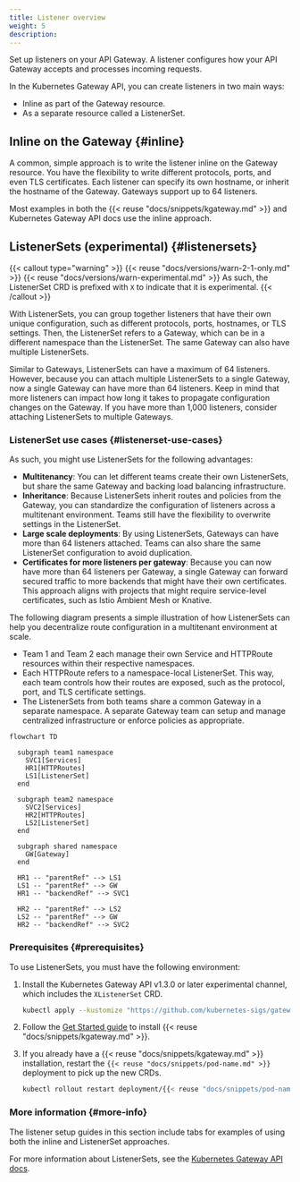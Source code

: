 ```yaml
---
title: Listener overview
weight: 5
description: 
---
```


Set up listeners on your API Gateway. A listener configures how your API Gateway accepts and processes incoming requests.

In the Kubernetes Gateway API, you can create listeners in two main ways:

* Inline as part of the Gateway resource.
* As a separate resource called a ListenerSet.

## Inline on the Gateway {#inline}

A common, simple approach is to write the listener inline on the Gateway resource. You have the flexibility to write different protocols, ports, and even TLS certificates. Each listener can specify its own hostname, or inherit the hostname of the Gateway. Gateways support up to 64 listeners.

Most examples in both the {{< reuse "docs/snippets/kgateway.md" >}} and Kubernetes Gateway API docs use the inline approach.

## ListenerSets (experimental) {#listenersets}

{{< callout type="warning" >}}
{{< reuse "docs/versions/warn-2-1-only.md" >}} {{< reuse "docs/versions/warn-experimental.md" >}} As such, the ListenerSet CRD is prefixed with `X` to indicate that it is experimental.
{{< /callout >}}

With ListenerSets, you can group together listeners that have their own unique configuration, such as different protocols, ports, hostnames, or TLS settings. Then, the ListenerSet refers to a Gateway, which can be in a different namespace than the ListenerSet. The same Gateway can also have multiple ListenerSets.

Similar to Gateways, ListenerSets can have a maximum of 64 listeners. However, because you can attach multiple ListenerSets to a single Gateway, now a single Gateway can have more than 64 listeners. Keep in mind that more listeners can impact how long it takes to propagate configuration changes on the Gateway. If you have more than 1,000 listeners, consider attaching ListenerSets to multiple Gateways.

### ListenerSet use cases {#listenerset-use-cases}

As such, you might use ListenerSets for the following advantages:

- **Multitenancy**: You can let different teams create their own ListenerSets, but share the same Gateway and backing load balancing infrastructure.
- **Inheritance**: Because ListenerSets inherit routes and policies from the Gateway, you can standardize the configuration of listeners across a multitenant environment. Teams still have the flexibility to overwrite settings in the ListenerSet.
- **Large scale deployments**: By using ListenerSets, Gateways can have more than 64 listeners attached. Teams can also share the same ListenerSet configuration to avoid duplication.
- **Certificates for more listeners per gateway**: Because you can now have more than 64 listeners per Gateway, a single Gateway can forward secured traffic to more backends that might have their own certificates. This approach aligns with projects that might require service-level certificates, such as Istio Ambient Mesh or Knative.

The following diagram presents a simple illustration of how ListenerSets can help you decentralize route configuration in a multitenant environment at scale.

* Team 1 and Team 2 each manage their own Service and HTTPRoute resources within their respective namespaces.
* Each HTTPRoute refers to a namespace-local ListenerSet. This way, each team controls how their routes are exposed, such as the protocol, port, and TLS certificate settings.
* The ListenerSets from both teams share a common Gateway in a separate namespace. A separate Gateway team can setup and manage centralized infrastructure or enforce policies as appropriate.


```mermaid
flowchart TD

  subgraph team1 namespace
    SVC1[Services]
    HR1[HTTPRoutes]
    LS1[ListenerSet]
  end

  subgraph team2 namespace
    SVC2[Services]
    HR2[HTTPRoutes]
    LS2[ListenerSet]
  end

  subgraph shared namespace
    GW[Gateway]
  end

  HR1 -- "parentRef" --> LS1
  LS1 -- "parentRef" --> GW
  HR1 -- "backendRef" --> SVC1

  HR2 -- "parentRef" --> LS2
  LS2 -- "parentRef" --> GW
  HR2 -- "backendRef" --> SVC2
```

### Prerequisites {#prerequisites}

To use ListenerSets, you must have the following environment:

1. Install the Kubernetes Gateway API v1.3.0 or later experimental channel, which includes the `XListenerSet` CRD.
   
   ```sh
   kubectl apply --kustomize "https://github.com/kubernetes-sigs/gateway-api/config/crd/experimental?ref=v1.3.0"
   ```

2. Follow the [Get Started guide](/docs/quickstart/) to install {{< reuse "docs/snippets/kgateway.md" >}}.

3. If you already have a {{< reuse "docs/snippets/kgateway.md" >}} installation, restart the `{{< reuse "docs/snippets/pod-name.md" >}}` deployment to pick up the new CRDs.

   ```sh
   kubectl rollout restart deployment/{{< reuse "docs/snippets/pod-name.md" >}} -n {{< reuse "docs/snippets/namespace.md" >}}
   ```

### More information {#more-info}

The listener setup guides in this section include tabs for examples of using both the inline and ListenerSet approaches.

For more information about ListenerSets, see the [Kubernetes Gateway API docs](https://gateway-api.sigs.k8s.io/geps/gep-1713/).


